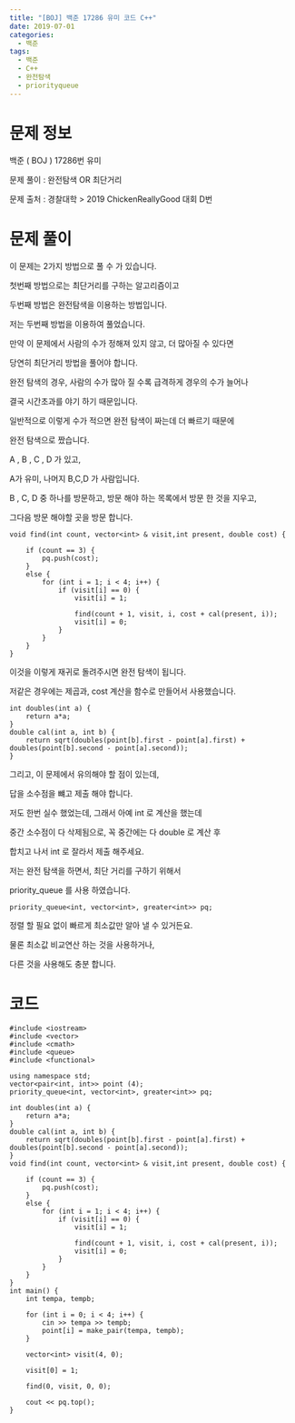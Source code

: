 ```yaml
---
title: "[BOJ] 백준 17286 유미 코드 C++"
date: 2019-07-01
categories: 
  - 백준
tags: 
  - 백준
  - C++
  - 완전탐색
  - priorityqueue
---
```


# 문제 정보
백준 ( BOJ ) 17286번 유미

문제 풀이 : 완전탐색 OR 최단거리 

문제 출처 : 경찰대학 > 2019 ChickenReallyGood 대회 D번

# 문제 풀이
이 문제는 2가지 방법으로 풀 수 가 있습니다. 

첫번째 방법으로는 최단거리를 구하는 알고리즘이고

두번째 방법은 완전탐색을 이용하는 방법입니다.

저는 두번째 방법을 이용하여 풀었습니다.

만약 이 문제에서 사람의 수가 정해져 있지 않고, 더 많아질 수 있다면

당연히 최단거리 방법을 풀어야 합니다.

완전 탐색의 경우, 사람의 수가 많아 질 수록 급격하게 경우의 수가 늘어나

결국 시간초과를 야기 하기 때문입니다.

일반적으로 이렇게 수가 적으면 완전 탐색이 짜는데 더 빠르기 때문에

완전 탐색으로 짰습니다. 


A , B , C , D 가 있고, 

A가 유미, 나머지 B,C,D 가 사람입니다.

B , C, D 중 하나를 방문하고, 방문 해야 하는 목록에서 방문 한 것을 지우고, 

그다음 방문 해야할 곳을 방문 합니다.

```
void find(int count, vector<int> & visit,int present, double cost) {

	if (count == 3) {
		pq.push(cost);
	}
	else {
		for (int i = 1; i < 4; i++) {
			if (visit[i] == 0) {
				visit[i] = 1;

				find(count + 1, visit, i, cost + cal(present, i));
				visit[i] = 0;
			}
		}
	}
}
```
이것을 이렇게 재귀로 돌려주시면 완전 탐색이 됩니다. 

저같은 경우에는 제곱과, cost 계산을 함수로 만들어서 사용했습니다. 

```
int doubles(int a) {
	return a*a;
}
double cal(int a, int b) {
	return sqrt(doubles(point[b].first - point[a].first) + doubles(point[b].second - point[a].second));
}
```

그리고, 이 문제에서 유의해야 할 점이 있는데,

답을 소수점을 뺴고 제출 해야 합니다. 

저도 한번 실수 했었는데, 그래서 아예 int 로 계산을 했는데

중간 소수점이 다 삭제됨으로, 꼭 중간에는 다 double 로 계산 후 

합치고 나서 int 로 잘라서 제출 해주세요.

저는 완전 탐색을 하면서, 최단 거리를 구하기 위해서

priority_queue 를 사용 하였습니다. 

```
priority_queue<int, vector<int>, greater<int>> pq;
```

정렬 할 필요 없이 빠르게 최소값만 알아 낼 수 있거든요.

물론 최소값 비교연산 하는 것을 사용하거나, 

다른 것을 사용해도 충분 합니다. 



# 코드
```
#include <iostream>
#include <vector>
#include <cmath>
#include <queue>
#include <functional>

using namespace std;
vector<pair<int, int>> point (4);
priority_queue<int, vector<int>, greater<int>> pq;

int doubles(int a) {
	return a*a;
}
double cal(int a, int b) {
	return sqrt(doubles(point[b].first - point[a].first) + doubles(point[b].second - point[a].second));
}
void find(int count, vector<int> & visit,int present, double cost) {

	if (count == 3) {
		pq.push(cost);
	}
	else {
		for (int i = 1; i < 4; i++) {
			if (visit[i] == 0) {
				visit[i] = 1;

				find(count + 1, visit, i, cost + cal(present, i));
				visit[i] = 0;
			}
		}
	}
}
int main() {
	int tempa, tempb;

	for (int i = 0; i < 4; i++) {
		cin >> tempa >> tempb;
		point[i] = make_pair(tempa, tempb);
	}
	
	vector<int> visit(4, 0);
	
	visit[0] = 1;
	
	find(0, visit, 0, 0);

	cout << pq.top();
}
```

